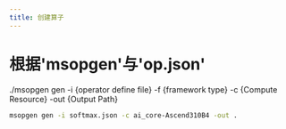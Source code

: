```yaml
---
title: 创建算子
---
```


# 根据'msopgen'与'op.json'

./msopgen gen -i {operator define file} -f {framework type} -c {Compute Resource} -out {Output Path}

```bash
msopgen gen -i softmax.json -c ai_core-Ascend310B4 -out .
```

